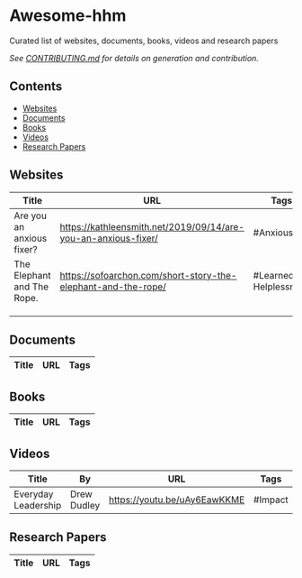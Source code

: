 # Awesome-hhm
Curated list of websites, documents, books, videos and research papers

_See [CONTRIBUTING.md](/CONTRIBUTING.md) for details on generation and contribution._

## Contents

- [Websites](#websites)
- [Documents](#documents)
- [Books](#books)
- [Videos](#videos)
- [Research Papers](#researchpapers)


## Websites

| Title                      | URL                                                            | Tags                  |
|----------------------------|----------------------------------------------------------------|-----------------------|
| Are you an anxious fixer?  | https://kathleensmith.net/2019/09/14/are-you-an-anxious-fixer/ | #Anxious              |
| The Elephant and The Rope. | https://sofoarchon.com/short-story-the-elephant-and-the-rope/  | #Learned Helplessness |
|                            |                                                                |                       |
|                            |                                                                |                       |
|                            |                                                                |                       |

## Documents

| Title                      | URL                                                            | Tags                  |
|----------------------------|----------------------------------------------------------------|-----------------------|

## Books

| Title                      | URL                                                            | Tags                  |
|----------------------------|----------------------------------------------------------------|-----------------------|


## Videos

| Title               | By          | URL                                               | Tags                  |
|---------------------|-------------|---------------------------------------------------|-----------------------|
| Everyday Leadership | Drew Dudley | https://youtu.be/uAy6EawKKME                      | #Impact               |

## Research Papers

| Title                      | URL                                                            | Tags                  |
|----------------------------|----------------------------------------------------------------|-----------------------|
